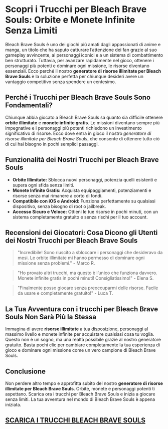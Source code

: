 <h1>Scopri i Trucchi per Bleach Brave Souls: Orbite e Monete Infinite Senza Limiti</h1>

<p>Bleach Brave Souls è uno dei giochi più amati dagli appassionati di anime e manga, un titolo che ha saputo catturare l’attenzione dei fan grazie al suo gameplay avvincente, ai personaggi iconici e a un sistema di combattimento ben strutturato. Tuttavia, per avanzare rapidamente nel gioco, ottenere i personaggi più potenti e dominare ogni missione, le risorse diventano essenziali. Ecco perché il nostro <strong>generatore di risorse illimitate per Bleach Brave Souls</strong> è la soluzione perfetta per chiunque desideri avere un vantaggio competitivo senza spendere un centesimo.</p>

<h2>Perché i Trucchi per Bleach Brave Souls Sono Fondamentali?</h2>
<p>Chiunque abbia giocato a Bleach Brave Souls sa quanto sia difficile ottenere <strong>orbite illimitate</strong> e <strong>monete infinite gratis</strong>. Le missioni diventano sempre più impegnative e i personaggi più potenti richiedono un investimento significativo di risorse. Ecco dove entra in gioco il nostro <em>generatore di risorse illimitate per Bleach Brave Souls</em>, che consente di ottenere tutto ciò di cui hai bisogno in pochi semplici passaggi.</p>

<h2>Funzionalità dei Nostri Trucchi per Bleach Brave Souls</h2>
<ul>
  <li><strong>Orbite Illimitate:</strong> Sblocca nuovi personaggi, potenzia quelli esistenti e supera ogni sfida senza limiti.</li>
  <li><strong>Monete Infinite Gratis:</strong> Acquista equipaggiamenti, potenziamenti e risorse senza mai rimanere a corto di fondi.</li>
  <li><strong>Compatibile con iOS e Android:</strong> Funziona perfettamente su qualsiasi dispositivo, senza bisogno di root o jailbreak.</li>
  <li><strong>Accesso Sicuro e Veloce:</strong> Ottieni le tue risorse in pochi minuti, con un sistema completamente gratuito e senza rischi per il tuo account.</li>
</ul>

<h2>Recensioni dei Giocatori: Cosa Dicono gli Utenti dei Nostri Trucchi per Bleach Brave Souls</h2>
<blockquote>
  <p>"Incredibile! Sono riuscito a sbloccare i personaggi che desideravo da mesi. Le orbite illimitate mi hanno permesso di dominare ogni missione senza problemi." - Marco R.</p>
</blockquote>
<blockquote>
  <p>"Ho provato altri trucchi, ma questo è l’unico che funziona davvero. Monete infinite gratis in pochi minuti! Consigliatissimo!" - Elena S.</p>
</blockquote>
<blockquote>
  <p>"Finalmente posso giocare senza preoccuparmi delle risorse. Facile da usare e completamente gratuito!" - Luca T.</p>
</blockquote>

<h2>La Tua Avventura con i trucchi per Bleach Brave Souls Non Sarà Più la Stessa</h2>
<p>Immagina di avere <strong>risorse illimitate</strong> a tua disposizione, personaggi al massimo livello e monete infinite per acquistare qualsiasi cosa tu voglia. Questo non è un sogno, ma una realtà possibile grazie al nostro generatore gratuito. Basta pochi clic per cambiare completamente la tua esperienza di gioco e dominare ogni missione come un vero campione di Bleach Brave Souls.</p>

<h2>Conclusione</h2>
<p>Non perdere altro tempo e approfitta subito del nostro <strong>generatore di risorse illimitate per Bleach Brave Souls</strong>. Orbite, monete e personaggi potenti ti aspettano. Scarica ora i trucchi per Bleach Brave Souls e inizia a giocare senza limiti. La tua avventura nel mondo di Bleach Brave Souls è appena iniziata.</p>

## [SCARICA I TRUCCHI BLEACH BRAVE SOULS](https://bit.ly/3ZnUhIN)
